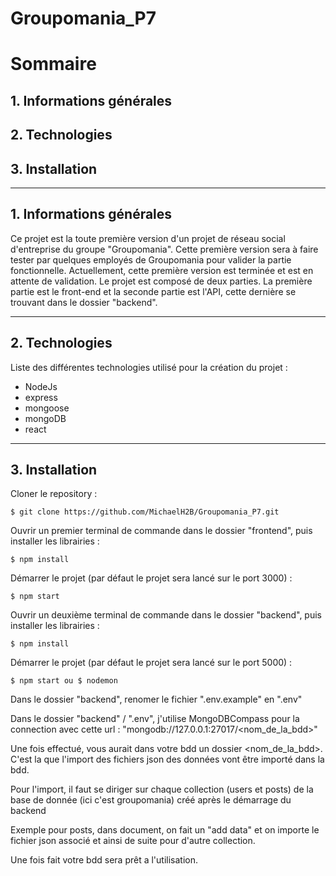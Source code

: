 # Groupomania_P7

# Sommaire
## 1. Informations générales
## 2. Technologies
## 3. Installation

---
## 1. Informations générales
Ce projet est la toute première version d'un projet de réseau social d'entreprise du groupe "Groupomania". Cette première version sera à faire tester par quelques employés de Groupomania pour valider la partie fonctionnelle. Actuellement, cette première version est terminée et est en attente de validation.
Le projet est composé de deux parties. La première partie est le front-end et la seconde partie est l'API, cette dernière se trouvant dans le dossier "backend".

---
## 2. Technologies
Liste des différentes technologies utilisé pour la création du projet :
* NodeJs
* express
* mongoose
* mongoDB
* react

---
## 3. Installation
Cloner le repository :

    $ git clone https://github.com/MichaelH2B/Groupomania_P7.git

Ouvrir un premier terminal de commande dans le dossier "frontend", puis installer les librairies :

    $ npm install

Démarrer le projet (par défaut le projet sera lancé sur le port 3000) :

    $ npm start

Ouvrir un deuxième terminal de commande dans le dossier "backend", puis installer les librairies :

    $ npm install

Démarrer le projet (par défaut le projet sera lancé sur le port 5000) :

    $ npm start ou $ nodemon

Dans le dossier "backend", renomer le fichier ".env.example" en ".env" 

Dans le dossier "backend" / ".env", j'utilise MongoDBCompass pour la connection avec cette url : "mongodb://127.0.0.1:27017/<nom_de_la_bdd>"   

Une fois effectué, vous aurait dans votre bdd un dossier <nom_de_la_bdd>. C'est la que l'import des fichiers json des données vont être importé dans la bdd.

Pour l'import, il faut se diriger sur chaque collection (users et posts) de la base de donnée (ici c'est groupomania) créé après le démarrage du backend

Exemple pour posts, dans document, on fait un "add data" et on importe le fichier json associé et ainsi de suite pour d'autre collection.

Une fois fait votre bdd sera prêt a l'utilisation.




